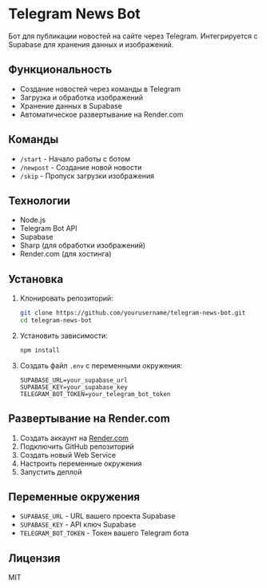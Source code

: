 # Telegram News Bot

Бот для публикации новостей на сайте через Telegram. Интегрируется с Supabase для хранения данных и изображений.

## Функциональность

- Создание новостей через команды в Telegram
- Загрузка и обработка изображений
- Хранение данных в Supabase
- Автоматическое развертывание на Render.com

## Команды

- `/start` - Начало работы с ботом
- `/newpost` - Создание новой новости
- `/skip` - Пропуск загрузки изображения

## Технологии

- Node.js
- Telegram Bot API
- Supabase
- Sharp (для обработки изображений)
- Render.com (для хостинга)

## Установка

1. Клонировать репозиторий:
   ```bash
   git clone https://github.com/yourusername/telegram-news-bot.git
   cd telegram-news-bot
   ```

2. Установить зависимости:
   ```bash
   npm install
   ```

3. Создать файл `.env` с переменными окружения:
   ```
   SUPABASE_URL=your_supabase_url
   SUPABASE_KEY=your_supabase_key
   TELEGRAM_BOT_TOKEN=your_telegram_bot_token
   ```

## Развертывание на Render.com

1. Создать аккаунт на [Render.com](https://render.com)
2. Подключить GitHub репозиторий
3. Создать новый Web Service
4. Настроить переменные окружения
5. Запустить деплой

## Переменные окружения

- `SUPABASE_URL` - URL вашего проекта Supabase
- `SUPABASE_KEY` - API ключ Supabase
- `TELEGRAM_BOT_TOKEN` - Токен вашего Telegram бота

## Лицензия

MIT 